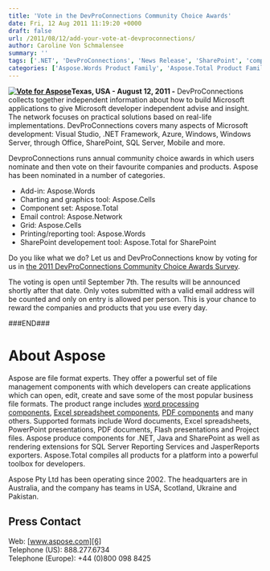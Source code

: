 ```yaml
---
title: 'Vote in the DevProConnections Community Choice Awards'
date: Fri, 12 Aug 2011 11:19:20 +0000
draft: false
url: /2011/08/12/add-your-vote-at-devproconnections/
author: Caroline Von Schmalensee
summary: ''
tags: ['.NET', 'DevProConnections', 'News Release', 'SharePoint', 'competition', 'vote']
categories: ['Aspose.Words Product Family', 'Aspose.Total Product Family', 'Aspose.Cells Product Family', 'Aspose.Email Product Family']
---
```


**[](http://www.surveymonkey.com/s/devproconnections-communitychoice2011-finalvoting)[![Vote for Aspose][1]](https://blog.aspose.com/wp-content/uploads/sites/2/2011/08/vote1.png)Texas, USA - August 12, 2011 -** DevProConnections collects together independent information about how to build Microsoft applications to give Microsoft developer independent advise and insight. The network focuses on practical solutions based on real-life implementations. DevProConnections covers many aspects of Microsoft development: Visual Studio, .NET Framework, Azure, Windows, Windows Server, through Office, SharePoint, SQL Server, Mobile and more.

DevproConnections runs annual community choice awards in which users nominate and then vote on their favourite companies and products. Aspose has been nominated in a number of categories.

*   Add-in: Aspose.Words
*   Charting and graphics tool: Aspose.Cells
*   Component set: Aspose.Total
*   Email control: Aspose.Network
*   Grid: Aspose.Cells
*   Printing/reporting tool: Aspose.Words
*   SharePoint developement tool: Aspose.Total for SharePoint

Do you like what we do? Let us and DevProConnections know by voting for us in [the 2011 DevProConnections Community Choice Awards Survey][2].

The voting is open until September 7th. The results will be announced shortly after that date. Only votes submitted with a valid email address will be counted and only on entry is allowed per person. This is your chance to reward the companies and products that you use every day.

###END###

# About Aspose

Aspose are file format experts. They offer a powerful set of file management components with which developers can create applications which can open, edit, create and save some of the most popular business file formats. The product range includes [word processing components][3], [Excel spreadsheet components][4], [PDF components][5] and many others. Supported formats include Word documents, Excel spreadsheets, PowerPoint presentations, PDF documents, Flash presentations and Project files. Aspose produce components for .NET, Java and SharePoint as well as rendering extensions for SQL Server Reporting Services and JasperReports exporters. Aspose.Total compiles all products for a platform into a powerful toolbox for developers.

Aspose Pty Ltd has been operating since 2002. The headquarters are in Australia, and the company has teams in USA, Scotland, Ukraine and Pakistan.

## Press Contact

Web: [www.aspose.com][6]  
Telephone (US): 888.277.6734  
Telephone (Europe): +44 (0)800 098 8425




[1]: https://blog.aspose.com/wp-content/uploads/sites/2/2011/08/vote1.png "Vote for Aspose"
[2]: http://www.surveymonkey.com/s/devproconnections-communitychoice2011-finalvoting
[3]: http://www.aspose.com/categories/.net-components/aspose.words-for-.net/default.aspx
[4]: http://www.aspose.com/categories/.net-components/aspose.cells-for-.net/default.aspx
[5]: http://www.aspose.com/categories/.net-components/aspose.pdf-for-.net/default.aspx
[6]: http://www.aspose.com/




